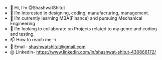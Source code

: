 - 👋 Hi, I’m @ShashwatShitut
- 👀 I’m interested in designing, coding, manufacruring, management.
- 🌱 I’m currently learning MBA(Finance) and pursuing Mechanical Engineering
- 💞️ I’m looking to collaborate on Projects related to my genre and coding and testing.
- 📫 How to reach me ->
- 📧 Email- shashwatshitut@gmail.com
-  @ Linkedin- https://www.linkedin.com/in/shashwat-shitut-430866172/

<!---
ShashwatShitut/ShashwatShitut is a ✨ special ✨ repository because its `README.md` (this file) appears on your GitHub profile.
You can click the Preview link to take a look at your changes.
--->
